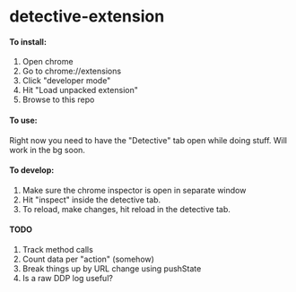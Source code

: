 # detective-extension

#### To install:

  1. Open chrome
  2. Go to chrome://extensions
  3. Click "developer mode"
  4. Hit "Load unpacked extension"
  5. Browse to this repo

#### To use:

Right now you need to have the "Detective" tab open while doing stuff. Will work in the bg soon.

#### To develop:

  1. Make sure the chrome inspector is open in separate window
  2. Hit "inspect" inside the detective tab.
  3. To reload, make changes, hit reload in the detective tab.
  
#### TODO

  1. Track method calls
  2. Count data per "action" (somehow)
  3. Break things up by URL change using pushState
  4. Is a raw DDP log useful?
